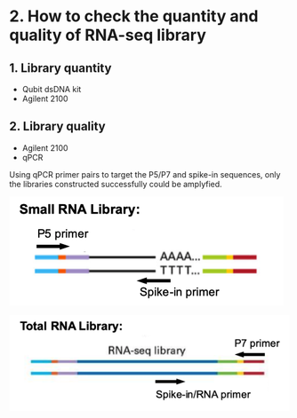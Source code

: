# 2. How to check the quantity and quality of RNA-seq library

## 1. Library quantity

* Qubit dsDNA kit
* Agilent 2100

## 2. Library quality

* Agilent 2100
* qPCR

Using qPCR primer pairs to target the P5/P7 and spike-in sequences, only the libraries constructed successfully could be amplyfied.

![](../../../.gitbook/assets/small-RNA-libraryQC.png)

![](../../../.gitbook/assets/total-RNA-libraryQC.png)
